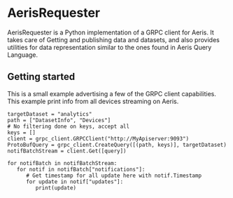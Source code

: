 # AerisRequester

AerisRequester is a Python implementation of a GRPC client for Aeris. It takes care
of Getting and publishing data and datasets, and also provides utilities for data
representation similar to the ones found in Aeris Query Language.

## Getting started

This is a small example advertising a few of the GRPC client capabilities.
This example print info from all devices streaming on Aeris.

```
targetDataset = "analytics"
path = ["DatasetInfo", "Devices"]
# No filtering done on keys, accept all
keys = []
client = grpc_client.GRPCClient("http://MyApiserver:9093")
ProtoBufQuery = grpc_client.CreateQuery([(path, keys)], targetDataset)
notifBatchStream = client.Get([query])

for notifBatch in notifBatchStream:
   for notif in notifBatch["notifications"]:
      # Get timestamp for all update here with notif.Timestamp
      for update in notif["updates"]:
         print(update)

```